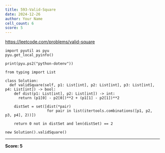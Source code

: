 ```yaml
---
title: 593-Valid-Square
date: 2024-12-26
author: Your Name
cell_count: 6
score: 5
---
```


https://leetcode.com/problems/valid-square


```
import pyutil as pyu
pyu.get_local_pyinfo()
```


```
print(pyu.ps2("python-dotenv"))
```


```
from typing import List
```


```
class Solution:
  def validSquare(self, p1: List[int], p2: List[int], p3: List[int], p4: List[int]) -> bool:
    def dist(p1: List[int], p2: List[int]) -> int:
      return (p1[0] - p2[0])**2 + (p1[1] - p2[1])**2

    distSet = set([dist(*pair)
                   for pair in list(itertools.combinations([p1, p2, p3, p4], 2))])

    return 0 not in distSet and len(distSet) == 2
```


```
new Solution().validSquare()
```


---
**Score: 5**
